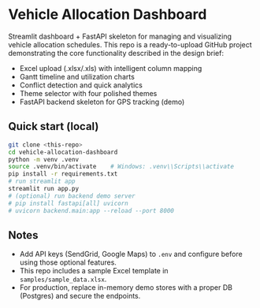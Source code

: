 # Vehicle Allocation Dashboard

Streamlit dashboard + FastAPI skeleton for managing and visualizing vehicle allocation schedules.
This repo is a ready-to-upload GitHub project demonstrating the core functionality described in the design brief:
- Excel upload (.xlsx/.xls) with intelligent column mapping
- Gantt timeline and utilization charts
- Conflict detection and quick analytics
- Theme selector with four polished themes
- FastAPI backend skeleton for GPS tracking (demo)

## Quick start (local)

```bash
git clone <this-repo>
cd vehicle-allocation-dashboard
python -m venv .venv
source .venv/bin/activate    # Windows: .venv\\Scripts\\activate
pip install -r requirements.txt
# run streamlit app
streamlit run app.py
# (optional) run backend demo server
# pip install fastapi[all] uvicorn
# uvicorn backend.main:app --reload --port 8000
```

## Notes
- Add API keys (SendGrid, Google Maps) to `.env` and configure before using those optional features.
- This repo includes a sample Excel template in `samples/sample_data.xlsx`.
- For production, replace in-memory demo stores with a proper DB (Postgres) and secure the endpoints.
